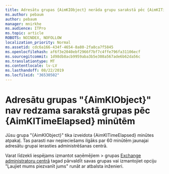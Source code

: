 ```yaml
---
title: Adresātu grupas {AimKIObject} nerāda grupu sarakstā pēc {AimKITimeElapsed} minūtēm
ms.author: pebaum
author: pebaum
manager: mnirkhe
ms.audience: ITPro
ms.topic: article
ROBOTS: NOINDEX, NOFOLLOW
localization_priority: Normal
ms.assetid: cdc6a166-434f-4654-8a80-2fa8ca7f5845
ms.openlocfilehash: af6f3e2040ebf2966f7bf7c4ffe796fa31106ecf
ms.sourcegitcommit: 1d98db8acb9959aba3b5e308a567ade6b62da56c
ms.translationtype: MT
ms.contentlocale: lv-LV
ms.lasthandoff: 08/22/2019
ms.locfileid: "36530502"
---
```

# <a name="distribution-group-aimkiobject-not-showing-in-groups-list-after-aimkitimeelapsed-minutes"></a>Adresātu grupas "{AimKIObject}" nav redzama sarakstā grupas pēc {AimKITimeElapsed} minūtēm

Jūsu grupa "{AimKIObject}" tika izveidota {AimKITimeElapsed} minūtes atpakaļ. Tas parasti nav nepieciešams ilgāks par 60 minūtēm jaunajai adresātu grupai ierasties administrēšanas centrā.
  
Varat līdzekli iespējams izmantot saņēmējiem > grupas [Exchange administratoru centrā](https://outlook.office365.com/ecp/?rfr=Admin_o365&amp;exsvurl=1&amp;mkt=en-US.aspx) tagad pārvaldīt savas grupas vai izmantojiet opciju "Ļaujiet mums piezvanīt jums" runāt ar atbalsta inženieri. 
  

